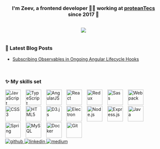 <br/>  

### <div align="center">I'm Zeev, a frontend developer 👨‍💻 working at [proteanTecs](https://www.proteantecs.com) since 2017 🚀</div>  
<br/>

<div align="center"><img src="https://github-readme-stats.vercel.app/api?username=zeevkatz&show_icons=true&count_private=true" align="center" /></div>  
<br/>

### 📕 Latest Blog Posts
<!-- BLOG-POST-LIST:START -->
- [Subscribing Observables in Ongoing Angular Lifecycle Hooks](https://medium.com/@zeevkatz/subscribing-observables-in-ongoing-angular-lifecycle-hooks-473224afda?source=rss-7a220ee6b5f1------2)
<!-- BLOG-POST-LIST:END -->
<br/>

### ✨ My skills set
<img src="https://devicons.github.io/devicon/devicon.git/icons/javascript/javascript-original.svg" alt="JavaScript" height="50" />
&nbsp;&nbsp;
<img src="https://devicons.github.io/devicon/devicon.git/icons/typescript/typescript-original.svg" alt="TypeScript" height="50" />  
&nbsp;&nbsp;
<img src="https://devicons.github.io/devicon/devicon.git/icons/angularjs/angularjs-original.svg" alt="AngularJS" height="50" />  
&nbsp;&nbsp;  
<img src="https://devicons.github.io/devicon/devicon.git/icons/react/react-original-wordmark.svg" alt="React" height="50" />  
&nbsp;&nbsp;
<img src="https://devicons.github.io/devicon/devicon.git/icons/redux/redux-original.svg" alt="Redux" height="50" />  
&nbsp;&nbsp;
<img src="https://devicons.github.io/devicon/devicon.git/icons/sass/sass-original.svg" alt="Sass" height="50" />  
&nbsp;&nbsp;
<img src="https://devicons.github.io/devicon/devicon.git/icons/webpack/webpack-original.svg" alt="Webpack" height="50" />  
&nbsp;&nbsp;
<img src="https://devicons.github.io/devicon/devicon.git/icons/css3/css3-original-wordmark.svg" alt="CSS3" height="50" />  
&nbsp;&nbsp;
<img src="https://devicons.github.io/devicon/devicon.git/icons/html5/html5-original-wordmark.svg" alt="HTML5" height="50" />  
&nbsp;&nbsp;
<img src="https://devicons.github.io/devicon/devicon.git/icons/d3js/d3js-original.svg" alt="D3.js" height="50" />  
&nbsp;&nbsp;
<img src="https://devicons.github.io/devicon/devicon.git/icons/electron/electron-original.svg" alt="Electron" height="50" />   
&nbsp;&nbsp;
<img src="https://devicons.github.io/devicon/devicon.git/icons/nodejs/nodejs-original-wordmark.svg" alt="Node.js" height="50" />   
&nbsp;&nbsp;
<img src="https://devicons.github.io/devicon/devicon.git/icons/express/express-original-wordmark.svg" alt="Express.js" height="50" />  
&nbsp;&nbsp;
<img src="https://devicons.github.io/devicon/devicon.git/icons/java/java-original-wordmark.svg" alt="Java" height="50" />  
&nbsp;&nbsp;
<img src="https://www.vectorlogo.zone/logos/springio/springio-icon.svg" alt="Spring" height="50" />  
&nbsp;&nbsp;
<img src="https://devicons.github.io/devicon/devicon.git/icons/mysql/mysql-original-wordmark.svg" alt="MySQL" height="50" /> 
&nbsp;&nbsp;
<img src="https://devicons.github.io/devicon/devicon.git/icons/docker/docker-original-wordmark.svg" alt="Docker" height="50" />  
&nbsp;&nbsp;
<img src="https://www.vectorlogo.zone/logos/git-scm/git-scm-icon.svg" alt="Git" height="50" />  

<br/>

<a href="https://github.com/zeevkatz" target="_blank">
<img src=https://img.shields.io/badge/github-%2324292e.svg?&style=for-the-badge&logo=github&logoColor=white alt=github style="margin-bottom: 5px;" />
</a>
<a href="https://linkedin.com/in/zeev-katz" target="_blank">
<img src=https://img.shields.io/badge/linkedin-%231E77B5.svg?&style=for-the-badge&logo=linkedin&logoColor=white alt=linkedin style="margin-bottom: 5px;" />
</a>
<a href="https://medium.com/@zeevkatz" target="_blank">
<img src=https://img.shields.io/badge/medium-%23292929.svg?&style=for-the-badge&logo=medium&logoColor=white alt=medium style="margin-bottom: 5px;" />
</a>  
